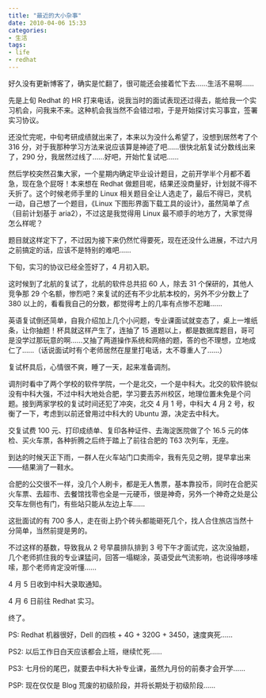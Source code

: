 ```yaml
---
title: "最近的大小杂事"
date: 2010-04-06 15:33
categories:
- 生活
tags:
- life
- redhat
---
```


好久没有更新博客了，确实是忙翻了，很可能还会接着忙下去……生活不易啊……

先是上旬 Redhat 的 HR
打来电话，说我当时的面试表现还过得去，能给我一个实习机会，问我来不来。这种机会我当然不会错过啦，于是开始探讨实习事宜，签署实习协议。

还没忙完呢，中旬考研成绩就出来了，本来以为没什么希望了，没想到居然考了个
316
分，对于我那种学习方法来说应该算是神迹了吧……很快北航复试分数线出来了，290
分，我居然过线了……好吧，开始忙复试吧……

然后学校突然召集大家，一个星期内确定毕业设计题目，之前开学半个月都不着急，现在急个屁呀！本来想在
Redhat 做题目呢，结果还没商量好，计划就不得不夭折了。这个时候老师手里的
Linux
相关题目全让人选走了，最后不得已，灵机一动，自己想了一个题目，《Linux
下图形界面下载工具的设计》，虽然简单了点（目前计划基于
aria2），不过这是我觉得用 Linux 最不顺手的地方了，大家觉得怎么样呢？

题目就这样定下了，不过因为接下来仍然忙得要死，现在还没什么进展，不过六月之前搞定的话，应该不是特别的难吧……

下旬，实习的协议已经全签好了，4 月初入职。

这时候到了北航的复试了，北航的软件总共招 60 人，除去 31
个保研的，其他人竞争那 29
个名额，惨烈吧？来复试的还有不少北航本校的，另外不少分数上了 380
以上的，看看我自己的分数，都觉得考上的几率有点惨不忍睹……

英语复试倒还简单，自我介绍加上几个小问题，专业课面试就变态了，桌上一堆纸条，让你抽题！杯具就这样产生了，连抽了
15
道题以上，都是数据库题目，哥可是没学过那玩意的啊……又抽了两道操作系统和网络的题，答的也不理想，立地成仁了……（话说面试时有个老师居然在屋里打电话，太不尊重人了……）

复试杯具后，心情很不爽，睡了一天，起来准备调剂。

调剂时看中了两个学校的软件学院，一个是北交，一个是中科大。北交的软件貌似没有中科大强，不过中科大地处合肥，学习要去苏州校区，地理位置未免是个问题。接到两家学校的复试时间还犯了冲突，北交
4 月 1 号，中科大 4 月 2 号，权衡了一下，考虑到以前还曾用过中科大的
Ubuntu 源，决定去中科大。

交复试费 100 元、打印成绩单、复印各种证件、去海淀医院做了个 16.5
元的体检、买火车票，各种折腾之后终于踏上了前往合肥的 T63 次列车，无座。

到达的时候天正下雨，一群人在火车站门口卖雨伞，我有先见之明，提早拿出来——结果淌了一鞋水。

合肥的公交很不一样，没几个人刷卡，都是无人售票，基本靠投币，同时在合肥买火车票、去超市、去餐馆找零也全是一元硬币，很是神奇，另外一个神奇之处是公交车左侧也有门，有些站只能从左边上车……

这批面试的有 700
多人，走在街上扔个砖头都能砸死几个，找人合住旅店当然十分简单，当然前提是男的。

不过这样的基数，导致我从 2 号早晨排队排到 3
号下午才面试完，这次没抽题，几个老师抓住我的专业课猛问，回答一塌糊涂，英语受此气流影响，也说得哆哆嗦嗦，那个老师肯定没听懂……

4 月 5 日收到中科大录取通知。

4 月 6 日前往 Redhat 实习。

终了。

PS: Redhat 机器很好，Dell 的四核 + 4G + 320G + 3450，速度爽死……

PS2: 以后工作日白天应该都会上班，继续忙死……

PS3: 七月份的尾巴，就要去中科大补专业课，虽然九月份的前奏才会开学……

PSP: 现在仅仅是 Blog 荒废的初级阶段，并将长期处于初级阶段……

